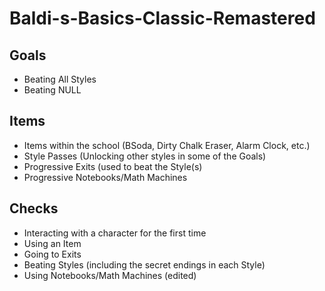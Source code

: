 # Baldi-s-Basics-Classic-Remastered

## Goals
- Beating All Styles
- Beating NULL

## Items
- Items within the school (BSoda, Dirty Chalk Eraser, Alarm Clock, etc.)
- Style Passes (Unlocking other styles in some of the Goals)
- Progressive Exits (used to beat the Style(s)
- Progressive Notebooks/Math Machines

## Checks
- Interacting with a character for the first time
- Using an Item
- Going to Exits
- Beating Styles (including the secret endings in each Style)
- Using Notebooks/Math Machines (edited)

